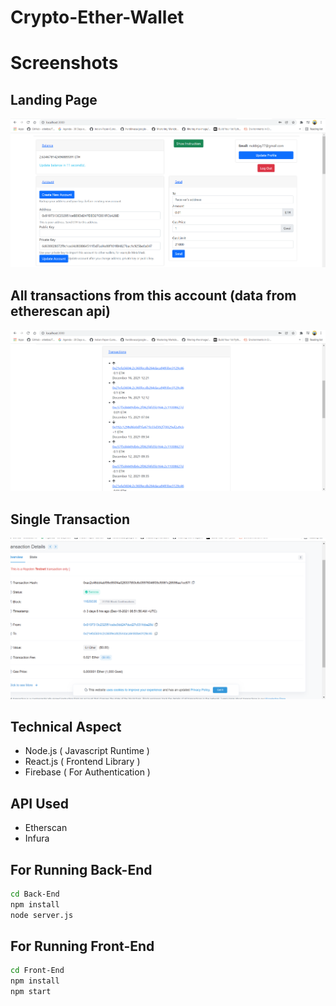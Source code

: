 # Crypto-Ether-Wallet

# Screenshots
## Landing Page
![Landing Page](images/landing.png)
## All transactions from this account (data from etherescan api)
![All Transactions](images/trsnsactions.png)
## Single Transaction
![Single Transaction](images/single_transaction.png)

## Technical Aspect
* Node.js ( Javascript Runtime )
* React.js ( Frontend Library )
* Firebase ( For Authentication )

## API Used
* Etherscan
* Infura

## For Running Back-End
```bash
cd Back-End
npm install
node server.js
```

## For Running Front-End
```bash
cd Front-End
npm install
npm start
```
